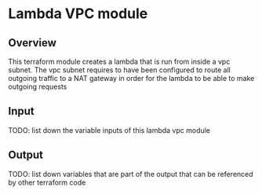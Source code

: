# Lambda VPC module

## Overview

This terraform module creates a lambda that is run from inside a vpc subnet.
The vpc subnet requires to have been configured to route all outgoing traffic to a NAT gateway
in order for the lambda to be able to make outgoing requests

## Input

TODO: list down the variable inputs of this lambda vpc module

## Output

TODO: list down variables that are part of the output that can be referenced by other terraform code
